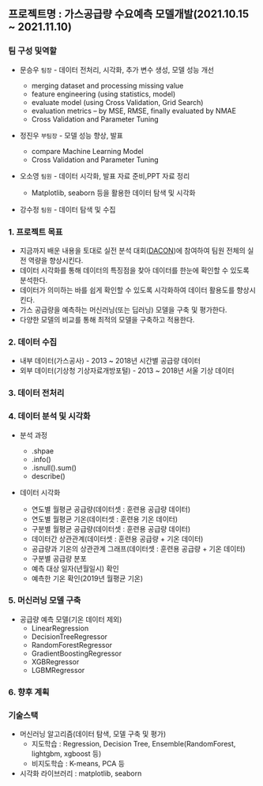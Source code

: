 ## 프로젝트명 : 가스공급량 수요예측 모델개발(2021.10.15 ~ 2021.11.10)

### 팀 구성 및역할

* 문승우 `팀장` - 데이터 전처리, 시각화, 추가 변수 생성, 모델 성능 개선
    * merging dataset and processing missing value
    * feature engineering (using statistics, model)
    * evaluate model (using Cross Validation, Grid Search)
    * evaluation metrics – by MSE, RMSE, finally evaluated by NMAE
    * Cross Validation and Parameter Tuning

* 정진우 `부팀장` - 모델 성능 향상, 발표
    * compare Machine Learning Model
    * Cross Validation and Parameter Tuning

* 오소영 `팀원` - 데이터 시각화, 발표 자료 준비,PPT 자료 정리
    * Matplotlib, seaborn 등을 활용한 데이터 탐색 및 시각화

* 강수정 `팀원` - 데이터 탐색 및 수집

### 1. 프로젝트 목표
- 지금까지 배운 내용을 토대로 실전 분석 대회([DACON][dacon])에 참여하여 팀원 전체의 실전 역량을 향상시킨다.
- 데이터 시각화를 통해 데이터의 특징점을 찾아 데이터를 한눈에 확인할 수 있도록 분석한다.
- 데이터가 의미하는 바를 쉽게 확인할 수 있도록 시각화하여 데이터 활용도를 향상시킨다.
- 가스 공급량을 예측하는 머신러닝(또는 딥러닝) 모델을 구축 및 평가한다.
- 다양한 모델의 비교를 통해 최적의 모델을 구축하고 적용한다. 

### 2. 데이터 수집 
* 내부 데이터(가스공사) - 2013 ~ 2018년 시간별 공급량 데이터
* 외부 데이터(기상청 기상자료개방포털) - 2013 ~ 2018년 서울 기상 데이터

### 3. 데이터 전처리
 
### 4. 데이터 분석 및 시각화
* 분석 과정
	* .shpae
	* .info()
	* .isnull().sum()
	* describe()

* 데이터 시각화
	* 연도별 월평균 공급량(데이터셋 : 훈련용 공급량 데이터)
	* 연도별 월평균 기온(데이터셋 : 훈련용 기온 데이터)
	* 구분별 월평균 공급량(데이터셋 : 훈련용 공급량 데이터)
	* 데이터간 상관관계(데이터셋 : 훈련용 공급량 + 기온 데이터)
	* 공급량과 기온의 상관관계 그래프(데이터셋 : 훈련용 공급량 + 기온 데이터)
	* 구분별 공급량 분포
	* 예측 대상 일자(년월일시) 확인
	* 예측한 기온 확인(2019년 월평균 기온)

### 5. 머신러닝 모델 구축
* 공급량 예측 모델(기온 데이터 제외)
	* LinearRegression
	* DecisionTreeRegressor
	* RandomForestRegressor
	* GradientBoostingRegressor
	* XGBRegressor
	* LGBMRegressor

### 6. 향후 계획  
  
### 기술스택
- 머신러닝 알고리즘(데이터 탐색, 모델 구축 및 평가)
	- 지도학습 : Regression, Decision Tree, Ensemble(RandomForest, lightgbm, xgboost 등)
	- 비지도학습 : K-means, PCA 등
- 시각화 라이브러리 : matplotlib, seaborn

[//]: # (hello)

   [dacon]: https://dacon.io/competitions/official/235830/overview/description

<!--
1. 주제
	- 주제 및 목표    
2. 데이터 수집 및 전처리
	- 데이터 출처
	- 데이터 수집
	- 데이터 전처리(가공) 
3. 데이터 분석
	- 분석 과정
	- 데이터 시각화 및 분석
4. 머신러닝 모델 비교
	- 모델별 공급량 예측
	- 모델별 mse
	- 모델별 캐글 점수 
5. 결론



X = train[["year", "month", "day", "hour", "weekday", "구분_int", "기온(°C)"]]
y = train["공급량"]
GridSearchCV 최적 파라미터 :  {'learning_rate': 0.01, 'max_depth': 12, 'n_estimators': 2000}
GridSearchCV 최고 정확도 : 0.9696

X = train[["month", "hour", "구분_int", "기온(°C)"]]
y = train["공급량"]
GridSearchCV 최적 파라미터 :  {'learning_rate': 0.01, 'max_depth': 12, 'n_estimators': 2000}
GridSearchCV 최고 정확도 : 0.9696


리드미 작성이 잘 되어있어서 멋사 과정 동안 어떤 것을 했는지 간략하게 확인 할 수 있었습니다.
진행한 내용마다 기간이 표시되어 있어 좋았습니다.

깃허브 페이지를 추가로 만들면 좋을 것 같아요!




-->